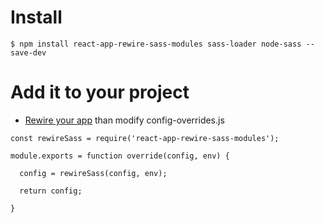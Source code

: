 
# Install

```base
$ npm install react-app-rewire-sass-modules sass-loader node-sass --save-dev
```

# Add it to your project

- [Rewire your app][1] than modify config-overrides.js

[1]: https://github.com/timarney/react-app-rewired#how-to-rewire-your-create-react-app-project

```base
const rewireSass = require('react-app-rewire-sass-modules');

module.exports = function override(config, env) {

  config = rewireSass(config, env);

  return config;

}
```
